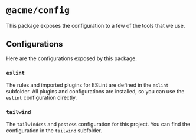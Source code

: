 # `@acme/config`

This package exposes the configuration to a few of the tools that we use.

## Configurations

Here are the configurations exposed by this package.

### `eslint`

The rules and imported plugins for ESLint are defined in the `eslint` subfolder. All plugins and configurations are installed, so you can use the `eslint` configuration directly.

### `tailwind`

The `tailwindcss` and `postcss` configuration for this project. You can find the configuration in the `tailwind` subfolder.
